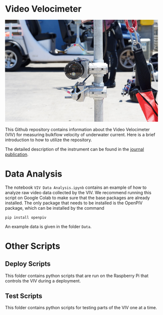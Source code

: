 # Video Velocimeter
![Image of VIV](Images/viv_deploy.JPG)

This Github repository contains information about the Video Velocimeter (VIV) for measuring bulkflow velocity of underwater current. Here is a brief introduction to how to utilize the repository. 

The detailed description of the instrument can be found in the [journal publication](https://journals.ametsoc.org/view/journals/atot/38/6/JTECH-D-20-0115.1.xml "journal publication").

# Data Analysis
The notebook `VIV Data Analysis.ipynb` contains an example of how to analyze raw video data collected by the VIV. We recommend running this script on Google Colab to make sure that the base packages are already installed. The only package that needs to be installed is the OpenPIV package, which can be installed by the command
```
pip install openpiv
```
An example data is given in the folder `Data`. 

# Other Scripts
## Deploy Scripts
This folder contains python scripts that are run on the Raspberry Pi that controls the VIV during a deployment. 

## Test Scripts
This folder contains python scripts for testing parts of the VIV one at a time. 